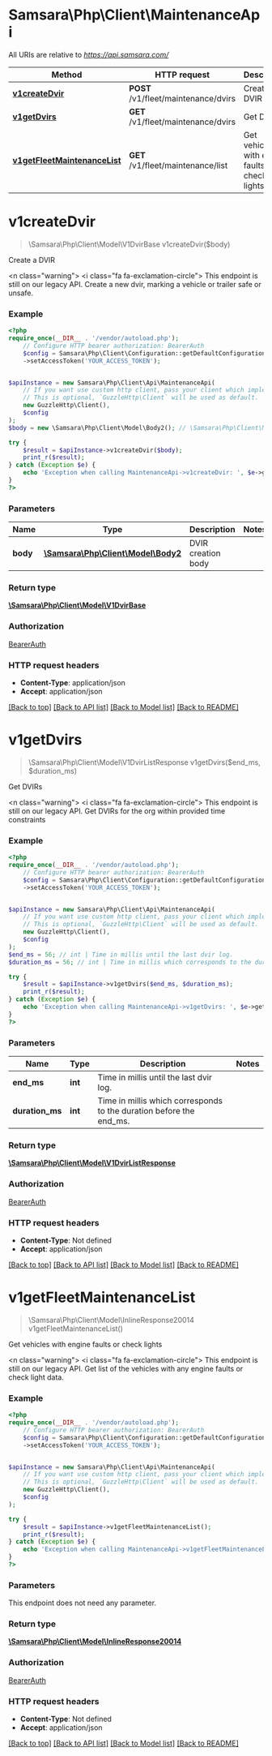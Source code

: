 # Samsara\Php\Client\MaintenanceApi

All URIs are relative to *https://api.samsara.com/*

Method | HTTP request | Description
------------- | ------------- | -------------
[**v1createDvir**](MaintenanceApi.md#v1createdvir) | **POST** /v1/fleet/maintenance/dvirs | Create a DVIR
[**v1getDvirs**](MaintenanceApi.md#v1getdvirs) | **GET** /v1/fleet/maintenance/dvirs | Get DVIRs
[**v1getFleetMaintenanceList**](MaintenanceApi.md#v1getfleetmaintenancelist) | **GET** /v1/fleet/maintenance/list | Get vehicles with engine faults or check lights

# **v1createDvir**
> \Samsara\Php\Client\Model\V1DvirBase v1createDvir($body)

Create a DVIR

<n class=\"warning\"> <nh> <i class=\"fa fa-exclamation-circle\"></i> This endpoint is still on our legacy API. </nh> </n>  Create a new dvir, marking a vehicle or trailer safe or unsafe.

### Example
```php
<?php
require_once(__DIR__ . '/vendor/autoload.php');
    // Configure HTTP bearer authorization: BearerAuth
    $config = Samsara\Php\Client\Configuration::getDefaultConfiguration()
    ->setAccessToken('YOUR_ACCESS_TOKEN');


$apiInstance = new Samsara\Php\Client\Api\MaintenanceApi(
    // If you want use custom http client, pass your client which implements `GuzzleHttp\ClientInterface`.
    // This is optional, `GuzzleHttp\Client` will be used as default.
    new GuzzleHttp\Client(),
    $config
);
$body = new \Samsara\Php\Client\Model\Body2(); // \Samsara\Php\Client\Model\Body2 | DVIR creation body

try {
    $result = $apiInstance->v1createDvir($body);
    print_r($result);
} catch (Exception $e) {
    echo 'Exception when calling MaintenanceApi->v1createDvir: ', $e->getMessage(), PHP_EOL;
}
?>
```

### Parameters

Name | Type | Description  | Notes
------------- | ------------- | ------------- | -------------
 **body** | [**\Samsara\Php\Client\Model\Body2**](../Model/Body2.md)| DVIR creation body |

### Return type

[**\Samsara\Php\Client\Model\V1DvirBase**](../Model/V1DvirBase.md)

### Authorization

[BearerAuth](../../README.md#BearerAuth)

### HTTP request headers

 - **Content-Type**: application/json
 - **Accept**: application/json

[[Back to top]](#) [[Back to API list]](../../README.md#documentation-for-api-endpoints) [[Back to Model list]](../../README.md#documentation-for-models) [[Back to README]](../../README.md)

# **v1getDvirs**
> \Samsara\Php\Client\Model\V1DvirListResponse v1getDvirs($end_ms, $duration_ms)

Get DVIRs

<n class=\"warning\"> <nh> <i class=\"fa fa-exclamation-circle\"></i> This endpoint is still on our legacy API. </nh> </n>  Get DVIRs for the org within provided time constraints

### Example
```php
<?php
require_once(__DIR__ . '/vendor/autoload.php');
    // Configure HTTP bearer authorization: BearerAuth
    $config = Samsara\Php\Client\Configuration::getDefaultConfiguration()
    ->setAccessToken('YOUR_ACCESS_TOKEN');


$apiInstance = new Samsara\Php\Client\Api\MaintenanceApi(
    // If you want use custom http client, pass your client which implements `GuzzleHttp\ClientInterface`.
    // This is optional, `GuzzleHttp\Client` will be used as default.
    new GuzzleHttp\Client(),
    $config
);
$end_ms = 56; // int | Time in millis until the last dvir log.
$duration_ms = 56; // int | Time in millis which corresponds to the duration before the end_ms.

try {
    $result = $apiInstance->v1getDvirs($end_ms, $duration_ms);
    print_r($result);
} catch (Exception $e) {
    echo 'Exception when calling MaintenanceApi->v1getDvirs: ', $e->getMessage(), PHP_EOL;
}
?>
```

### Parameters

Name | Type | Description  | Notes
------------- | ------------- | ------------- | -------------
 **end_ms** | **int**| Time in millis until the last dvir log. |
 **duration_ms** | **int**| Time in millis which corresponds to the duration before the end_ms. |

### Return type

[**\Samsara\Php\Client\Model\V1DvirListResponse**](../Model/V1DvirListResponse.md)

### Authorization

[BearerAuth](../../README.md#BearerAuth)

### HTTP request headers

 - **Content-Type**: Not defined
 - **Accept**: application/json

[[Back to top]](#) [[Back to API list]](../../README.md#documentation-for-api-endpoints) [[Back to Model list]](../../README.md#documentation-for-models) [[Back to README]](../../README.md)

# **v1getFleetMaintenanceList**
> \Samsara\Php\Client\Model\InlineResponse20014 v1getFleetMaintenanceList()

Get vehicles with engine faults or check lights

<n class=\"warning\"> <nh> <i class=\"fa fa-exclamation-circle\"></i> This endpoint is still on our legacy API. </nh> </n>  Get list of the vehicles with any engine faults or check light data.

### Example
```php
<?php
require_once(__DIR__ . '/vendor/autoload.php');
    // Configure HTTP bearer authorization: BearerAuth
    $config = Samsara\Php\Client\Configuration::getDefaultConfiguration()
    ->setAccessToken('YOUR_ACCESS_TOKEN');


$apiInstance = new Samsara\Php\Client\Api\MaintenanceApi(
    // If you want use custom http client, pass your client which implements `GuzzleHttp\ClientInterface`.
    // This is optional, `GuzzleHttp\Client` will be used as default.
    new GuzzleHttp\Client(),
    $config
);

try {
    $result = $apiInstance->v1getFleetMaintenanceList();
    print_r($result);
} catch (Exception $e) {
    echo 'Exception when calling MaintenanceApi->v1getFleetMaintenanceList: ', $e->getMessage(), PHP_EOL;
}
?>
```

### Parameters
This endpoint does not need any parameter.

### Return type

[**\Samsara\Php\Client\Model\InlineResponse20014**](../Model/InlineResponse20014.md)

### Authorization

[BearerAuth](../../README.md#BearerAuth)

### HTTP request headers

 - **Content-Type**: Not defined
 - **Accept**: application/json

[[Back to top]](#) [[Back to API list]](../../README.md#documentation-for-api-endpoints) [[Back to Model list]](../../README.md#documentation-for-models) [[Back to README]](../../README.md)

